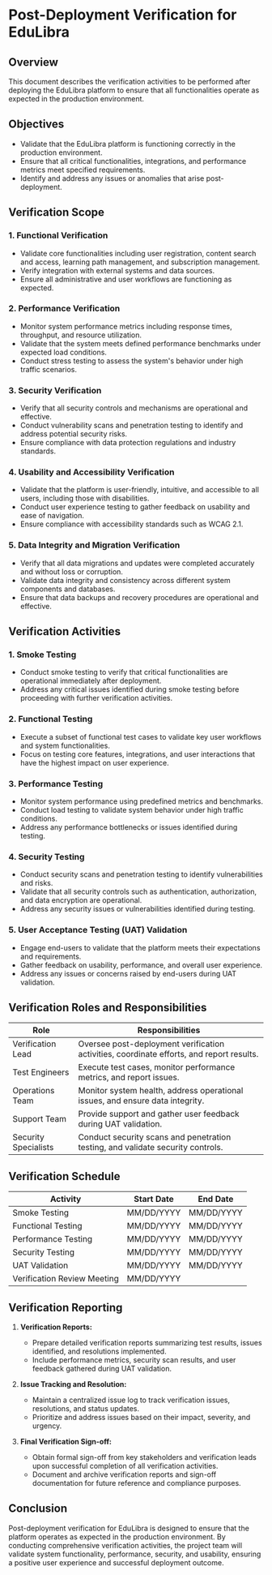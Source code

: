 # Post-Deployment Verification for EduLibra

## Overview
This document describes the verification activities to be performed after deploying the EduLibra platform to ensure that all functionalities operate as expected in the production environment.

## Objectives
- Validate that the EduLibra platform is functioning correctly in the production environment.
- Ensure that all critical functionalities, integrations, and performance metrics meet specified requirements.
- Identify and address any issues or anomalies that arise post-deployment.

## Verification Scope

### 1. Functional Verification
- Validate core functionalities including user registration, content search and access, learning path management, and subscription management.
- Verify integration with external systems and data sources.
- Ensure all administrative and user workflows are functioning as expected.

### 2. Performance Verification
- Monitor system performance metrics including response times, throughput, and resource utilization.
- Validate that the system meets defined performance benchmarks under expected load conditions.
- Conduct stress testing to assess the system's behavior under high traffic scenarios.

### 3. Security Verification
- Verify that all security controls and mechanisms are operational and effective.
- Conduct vulnerability scans and penetration testing to identify and address potential security risks.
- Ensure compliance with data protection regulations and industry standards.

### 4. Usability and Accessibility Verification
- Validate that the platform is user-friendly, intuitive, and accessible to all users, including those with disabilities.
- Conduct user experience testing to gather feedback on usability and ease of navigation.
- Ensure compliance with accessibility standards such as WCAG 2.1.

### 5. Data Integrity and Migration Verification
- Verify that all data migrations and updates were completed accurately and without loss or corruption.
- Validate data integrity and consistency across different system components and databases.
- Ensure that data backups and recovery procedures are operational and effective.

## Verification Activities

### 1. Smoke Testing
- Conduct smoke testing to verify that critical functionalities are operational immediately after deployment.
- Address any critical issues identified during smoke testing before proceeding with further verification activities.

### 2. Functional Testing
- Execute a subset of functional test cases to validate key user workflows and system functionalities.
- Focus on testing core features, integrations, and user interactions that have the highest impact on user experience.

### 3. Performance Testing
- Monitor system performance using predefined metrics and benchmarks.
- Conduct load testing to validate system behavior under high traffic conditions.
- Address any performance bottlenecks or issues identified during testing.

### 4. Security Testing
- Conduct security scans and penetration testing to identify vulnerabilities and risks.
- Validate that all security controls such as authentication, authorization, and data encryption are operational.
- Address any security issues or vulnerabilities identified during testing.

### 5. User Acceptance Testing (UAT) Validation
- Engage end-users to validate that the platform meets their expectations and requirements.
- Gather feedback on usability, performance, and overall user experience.
- Address any issues or concerns raised by end-users during UAT validation.

## Verification Roles and Responsibilities

| Role                  | Responsibilities                                                                     |
|-----------------------|-------------------------------------------------------------------------------------|
| Verification Lead     | Oversee post-deployment verification activities, coordinate efforts, and report results. |
| Test Engineers        | Execute test cases, monitor performance metrics, and report issues.                  |
| Operations Team       | Monitor system health, address operational issues, and ensure data integrity.        |
| Support Team          | Provide support and gather user feedback during UAT validation.                     |
| Security Specialists  | Conduct security scans and penetration testing, and validate security controls.      |

## Verification Schedule

| Activity                     | Start Date | End Date   |
|------------------------------|------------|------------|
| Smoke Testing                 | MM/DD/YYYY | MM/DD/YYYY |
| Functional Testing            | MM/DD/YYYY | MM/DD/YYYY |
| Performance Testing           | MM/DD/YYYY | MM/DD/YYYY |
| Security Testing              | MM/DD/YYYY | MM/DD/YYYY |
| UAT Validation               | MM/DD/YYYY | MM/DD/YYYY |
| Verification Review Meeting   | MM/DD/YYYY |            |

## Verification Reporting

1. **Verification Reports:**
   - Prepare detailed verification reports summarizing test results, issues identified, and resolutions implemented.
   - Include performance metrics, security scan results, and user feedback gathered during UAT validation.

2. **Issue Tracking and Resolution:**
   - Maintain a centralized issue log to track verification issues, resolutions, and status updates.
   - Prioritize and address issues based on their impact, severity, and urgency.

3. **Final Verification Sign-off:**
   - Obtain formal sign-off from key stakeholders and verification leads upon successful completion of all verification activities.
   - Document and archive verification reports and sign-off documentation for future reference and compliance purposes.

## Conclusion

Post-deployment verification for EduLibra is designed to ensure that the platform operates as expected in the production environment. By conducting comprehensive verification activities, the project team will validate system functionality, performance, security, and usability, ensuring a positive user experience and successful deployment outcome.
